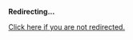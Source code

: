 <!DOCTYPE html>
<html>
<head>
<title>Redirecting...</title>
<link rel="canonical" href="http://blog.jle.im/entry/looking-forward-a-doctorate-program.md"/>
<meta http-equiv="content-type" content="text/html; charset=utf-8" />
<meta http-equiv="refresh" content="0; url=#{destination_path}" />
</head>
<body>
  <p><strong>Redirecting...</strong></p>
  <p><a href='http://blog.jle.im/entry/looking-forward-a-doctorate-program.md'>Click here if you are not redirected.</a></p>
  <script>
    document.location.href = "http://blog.jle.im/entry/looking-forward-a-doctorate-program.md";
  </script>
</body>
</html>
